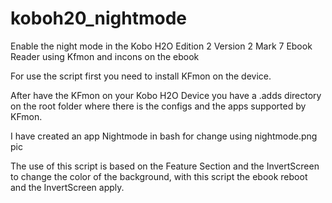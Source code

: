 # koboh20_nightmode
Enable the night mode in the Kobo H2O Edition 2 Version 2 Mark 7 Ebook Reader using Kfmon and incons on the ebook

For use the script first you need to install KFmon on the device.

After have the KFmon on your Kobo H2O Device you have a .adds directory on the root folder where there is the configs and the apps supported by KFmon.

I have created an app Nightmode in bash for change using nightmode.png pic 

The use of this script is based on the Feature Section and the InvertScreen to change the color of the background, with this script the ebook reboot and the InvertScreen apply.
